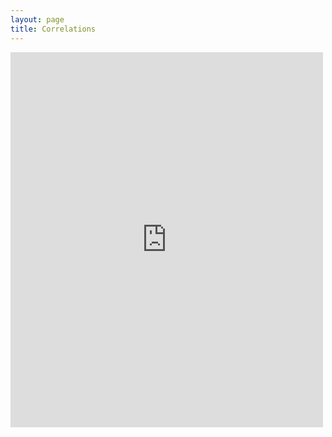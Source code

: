```yaml
---
layout: page
title: Correlations
---
```


<style>
    @import url(http://fonts.googleapis.com/css?family=Yanone+Kaffeesatz:400,700);
</style>


<iframe src="https://bost.ocks.org/mike/cubism/intro/demo-stocks.html" style="border:none" noresize="resize" width="500" height="600"></iframe>
